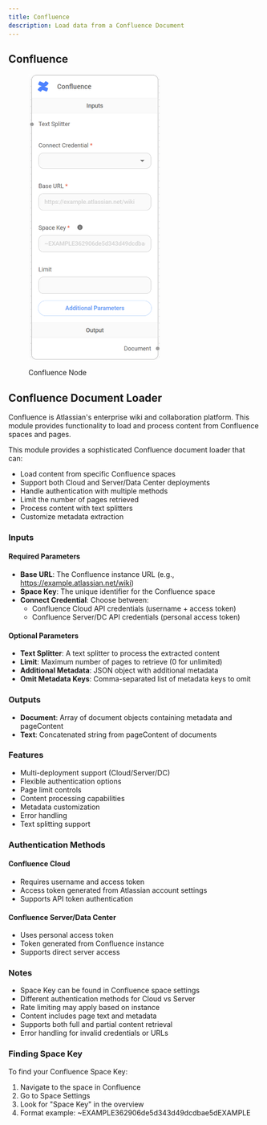 ```yaml
---
title: Confluence
description: Load data from a Confluence Document
---
```



## Confluence

<figure><img src="/assets/image (3) (1) (1) (1) (1) (1) (1) (1) (1) (1) (1) (1) (1) (2).png" alt="" width="263"><figcaption><p>Confluence Node</p></figcaption></figure>

## Confluence Document Loader

Confluence is Atlassian's enterprise wiki and collaboration platform. This module provides functionality to load and process content from Confluence spaces and pages.

This module provides a sophisticated Confluence document loader that can:

* Load content from specific Confluence spaces
* Support both Cloud and Server/Data Center deployments
* Handle authentication with multiple methods
* Limit the number of pages retrieved
* Process content with text splitters
* Customize metadata extraction

### Inputs

#### Required Parameters

* **Base URL**: The Confluence instance URL (e.g., https://example.atlassian.net/wiki)
* **Space Key**: The unique identifier for the Confluence space
* **Connect Credential**: Choose between:
  * Confluence Cloud API credentials (username + access token)
  * Confluence Server/DC API credentials (personal access token)

#### Optional Parameters

* **Text Splitter**: A text splitter to process the extracted content
* **Limit**: Maximum number of pages to retrieve (0 for unlimited)
* **Additional Metadata**: JSON object with additional metadata
* **Omit Metadata Keys**: Comma-separated list of metadata keys to omit

### Outputs

* **Document**: Array of document objects containing metadata and pageContent
* **Text**: Concatenated string from pageContent of documents

### Features

* Multi-deployment support (Cloud/Server/DC)
* Flexible authentication options
* Page limit controls
* Content processing capabilities
* Metadata customization
* Error handling
* Text splitting support

### Authentication Methods

#### Confluence Cloud

* Requires username and access token
* Access token generated from Atlassian account settings
* Supports API token authentication

#### Confluence Server/Data Center

* Uses personal access token
* Token generated from Confluence instance
* Supports direct server access

### Notes

* Space Key can be found in Confluence space settings
* Different authentication methods for Cloud vs Server
* Rate limiting may apply based on instance
* Content includes page text and metadata
* Supports both full and partial content retrieval
* Error handling for invalid credentials or URLs

### Finding Space Key

To find your Confluence Space Key:

1. Navigate to the space in Confluence
2. Go to Space Settings
3. Look for "Space Key" in the overview
4. Format example: \~EXAMPLE362906de5d343d49dcdbae5dEXAMPLE

